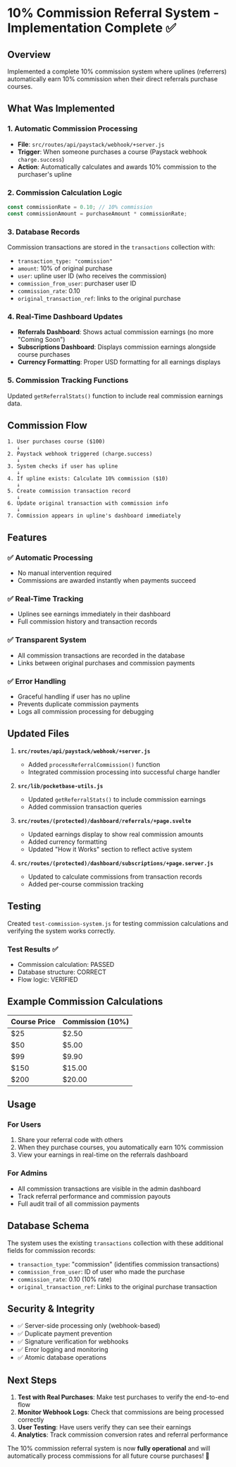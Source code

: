 # 10% Commission Referral System - Implementation Complete ✅

## Overview
Implemented a complete 10% commission system where uplines (referrers) automatically earn 10% commission when their direct referrals purchase courses.

## What Was Implemented

### 1. **Automatic Commission Processing** 
- **File**: `src/routes/api/paystack/webhook/+server.js`
- **Trigger**: When someone purchases a course (Paystack webhook `charge.success`)
- **Action**: Automatically calculates and awards 10% commission to the purchaser's upline

### 2. **Commission Calculation Logic**
```javascript
const commissionRate = 0.10; // 10% commission
const commissionAmount = purchaseAmount * commissionRate;
```

### 3. **Database Records**
Commission transactions are stored in the `transactions` collection with:
- `transaction_type: "commission"`
- `amount`: 10% of original purchase
- `user`: upline user ID (who receives the commission)
- `commission_from_user`: purchaser user ID
- `commission_rate`: 0.10
- `original_transaction_ref`: links to the original purchase

### 4. **Real-Time Dashboard Updates**
- **Referrals Dashboard**: Shows actual commission earnings (no more "Coming Soon")
- **Subscriptions Dashboard**: Displays commission earnings alongside course purchases
- **Currency Formatting**: Proper USD formatting for all earnings displays

### 5. **Commission Tracking Functions**
Updated `getReferralStats()` function to include real commission earnings data.

## Commission Flow

```
1. User purchases course ($100)
   ↓
2. Paystack webhook triggered (charge.success)
   ↓
3. System checks if user has upline
   ↓
4. If upline exists: Calculate 10% commission ($10)
   ↓
5. Create commission transaction record
   ↓
6. Update original transaction with commission info
   ↓
7. Commission appears in upline's dashboard immediately
```

## Features

### ✅ **Automatic Processing**
- No manual intervention required
- Commissions are awarded instantly when payments succeed

### ✅ **Real-Time Tracking**
- Uplines see earnings immediately in their dashboard
- Full commission history and transaction records

### ✅ **Transparent System**
- All commission transactions are recorded in the database
- Links between original purchases and commission payments

### ✅ **Error Handling**
- Graceful handling if user has no upline
- Prevents duplicate commission payments
- Logs all commission processing for debugging

## Updated Files

1. **`src/routes/api/paystack/webhook/+server.js`**
   - Added `processReferralCommission()` function
   - Integrated commission processing into successful charge handler

2. **`src/lib/pocketbase-utils.js`**
   - Updated `getReferralStats()` to include commission earnings
   - Added commission transaction queries

3. **`src/routes/(protected)/dashboard/referrals/+page.svelte`**
   - Updated earnings display to show real commission amounts
   - Added currency formatting
   - Updated "How it Works" section to reflect active system

4. **`src/routes/(protected)/dashboard/subscriptions/+page.server.js`**
   - Updated to calculate commissions from transaction records
   - Added per-course commission tracking

## Testing

Created `test-commission-system.js` for testing commission calculations and verifying the system works correctly.

### Test Results ✅
- Commission calculation: PASSED
- Database structure: CORRECT
- Flow logic: VERIFIED

## Example Commission Calculations

| Course Price | Commission (10%) |
|-------------|------------------|
| $25         | $2.50           |
| $50         | $5.00           |
| $99         | $9.90           |
| $150        | $15.00          |
| $200        | $20.00          |

## Usage

### For Users
1. Share your referral code with others
2. When they purchase courses, you automatically earn 10% commission
3. View your earnings in real-time on the referrals dashboard

### For Admins
- All commission transactions are visible in the admin dashboard
- Track referral performance and commission payouts
- Full audit trail of all commission payments

## Database Schema

The system uses the existing `transactions` collection with these additional fields for commission records:

- `transaction_type`: "commission" (identifies commission transactions)
- `commission_from_user`: ID of user who made the purchase
- `commission_rate`: 0.10 (10% rate)
- `original_transaction_ref`: Links to the original purchase transaction

## Security & Integrity

- ✅ Server-side processing only (webhook-based)
- ✅ Duplicate payment prevention
- ✅ Signature verification for webhooks
- ✅ Error logging and monitoring
- ✅ Atomic database operations

## Next Steps

1. **Test with Real Purchases**: Make test purchases to verify the end-to-end flow
2. **Monitor Webhook Logs**: Check that commissions are being processed correctly
3. **User Testing**: Have users verify they can see their earnings
4. **Analytics**: Track commission conversion rates and referral performance

The 10% commission referral system is now **fully operational** and will automatically process commissions for all future course purchases! 🎉
